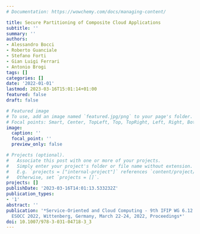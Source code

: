 ```yaml
---
# Documentation: https://wowchemy.com/docs/managing-content/

title: Secure Partitioning of Composite Cloud Applications
subtitle: ''
summary: ''
authors:
- Alessandro Bocci
- Roberto Guanciale
- Stefano Forti
- Gian Luigi Ferrari
- Antonio Brogi
tags: []
categories: []
date: '2022-01-01'
lastmod: 2023-03-16T15:01:14+01:00
featured: false
draft: false

# Featured image
# To use, add an image named `featured.jpg/png` to your page's folder.
# Focal points: Smart, Center, TopLeft, Top, TopRight, Left, Right, BottomLeft, Bottom, BottomRight.
image:
  caption: ''
  focal_point: ''
  preview_only: false

# Projects (optional).
#   Associate this post with one or more of your projects.
#   Simply enter your project's folder or file name without extension.
#   E.g. `projects = ["internal-project"]` references `content/project/deep-learning/index.md`.
#   Otherwise, set `projects = []`.
projects: []
publishDate: '2023-03-16T14:01:13.533232Z'
publication_types:
- '1'
abstract: ''
publication: '*Service-Oriented and Cloud Computing - 9th IFIP WG 6.12 European Conference,
  ESOCC 2022, Wittenberg, Germany, March 22-24, 2022, Proceedings*'
doi: 10.1007/978-3-031-04718-3_3
---
```

